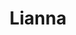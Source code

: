 ---
pid: pt95
title: Lianna
location_transcription: Rose Penn Treaty
coordinates: "[-75.128717432954, 39.966201054347]"
zipcode: '19111'
gen_neighborhood: Northeast Philadelphia
neighborhood: Lawndale,Castor Gardens
outside_phl: 
age: '6'
age_range: 6-13
instagram: 
image_file_name: pt_95.jpg
proposal_transcription: 
topic: Unknown
topic_summary: '0'
type: Other No Form
keywords_other: 
credit: Lianna Rose
image_labels: 
twitter: 
facebook: 
permalink: "/monuments/pt95/"
layout: item-page
---